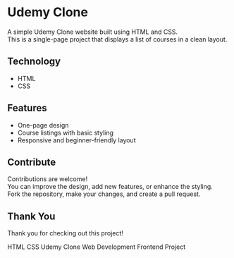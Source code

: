 # Udemy Clone

A simple Udemy Clone website built using HTML and CSS.  
This is a single-page project that displays a list of courses in a clean layout.  

## Technology
- HTML  
- CSS  

## Features
- One-page design  
- Course listings with basic styling  
- Responsive and beginner-friendly layout  

## Contribute
Contributions are welcome!  
You can improve the design, add new features, or enhance the styling.  
Fork the repository, make your changes, and create a pull request.  

## Thank You
Thank you for checking out this project!  

 HTML CSS Udemy Clone Web Development Frontend Project
